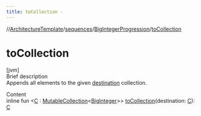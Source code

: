 ```yaml
---
title: toCollection -
---
```

//[ArchitectureTemplate](../../index.md)/[sequences](../index.md)/[BigIntegerProgression](index.md)/[toCollection](to-collection.md)



# toCollection  
[jvm]  
Brief description  
Appends all elements to the given [destination]() collection.  
  
  
Content  
inline fun <[C](to-collection.md) : [MutableCollection](https://kotlinlang.org/api/latest/jvm/stdlib/kotlin.collections/-mutable-collection/index.html)<[BigInteger](https://docs.oracle.com/javase/8/docs/api/java/math/BigInteger.html)>> [toCollection](to-collection.md)(destination: [C](to-collection.md)): [C](to-collection.md)  



